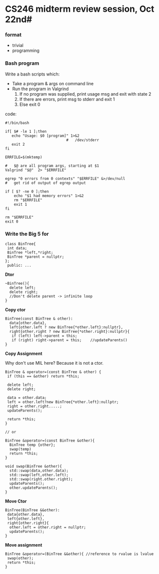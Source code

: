 # CS246 midterm review  session, Oct 22nd#

### format ###

- trivial
- programming


### Bash program ###

Write a bash scripts which:

- Take a program & args on command line
- Run the program in Valgrind
   1. If no program was supplied, print usage msg and exit with state 2
   2. If there are errors, print msg to stderr and exit 1
   3. Else exit 0

code:

    #!/bin/bash

    if[ $# -le 1 ];then
       echo "Usage: $0 [program]" 1>&2
                                #   /dev/stderr
       exit 2
    fi
    
    ERRFILE=$(mktemp)

    #   $@ are all program args, starting at $1
    Valgrind "$@"  2> "$ERRFILE"

    egrep "0 errors from 0 contexts" "$ERRFILE" &>/dev/null 
    #   get rid of output of egrep output

    if [ $? -ne 0 ];then
        echo "$1 had memory errors" 1>&2
        rm "$ERRFILE"
        exit 1
    fi

    rm "$ERRFILE"
    exit 0
    

### Write the Big 5 for ###

    class BinTree{
     int data;
     BinTree *left,*right;
     BinTree *parent = nullptr;
    };
     public: ...

**Dtor**

    ~BinTree(){
      delete left;
      delete right;
      //Don't delete parent -> infinite loop
    }

**Copy ctor**

    BinTree(const BinTree & other):
      data{other.data},
      left{other.left ? new BinTree{*other.left}:nullptr},
      right{other.right ? new BinTree{*other.right}:nullptr}{
       if (left) left->parent = this;
       if (right) right->parent = this;    //updateParents()
    }
    
**Copy Assignment**

Why don't use MIL here? Because it is not a ctor.

    BinTree & operator=(const BinTree & other) {
     if (this == &other) return *this;

     delete left;
     delete right;

     data = other.data;
     left = other.left?new BinTree{*other.left}:nullptr;
     right = other.right.....;
     updateParents();

     return *this;
    }

    // or

    BinTree &operator=(const BinTree &other){
      BinTree temp {other};
      swap(temp) 
      return *this;     
    }   

    void swap(BinTree &other){
      std::swap(data,other.data);
      std::swap(left,other.left);
      std::swap(right.other.right);
      updateParents();
      other.updateParents();
    }


**Move Ctor**

    BinTree(BinTree &&other):
     data{other.data},
     left{other.left},
     right{other.right}{
      other.left = other.right = nullptr;
      updateParents();
    }
    

**Move assignment**

    BinTree &operator=(BinTree &&other){ //reference to rvalue is lvalue
     swap(other);
     return *this;
    }
